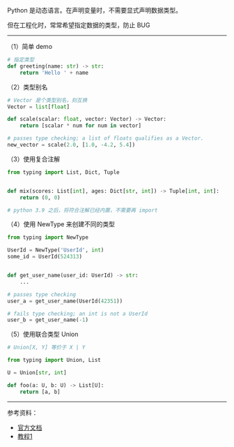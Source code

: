 

Python 是动态语言。在声明变量时，不需要显式声明数据类型。

但在工程化时，常常希望指定数据的类型，防止 BUG

--------------------------

（1）简单 demo

```python
# 指定类型
def greeting(name: str) -> str:
    return 'Hello ' + name
```

（2）类型别名

```python
# Vector 是个类型别名，刻互换
Vector = list[float]

def scale(scalar: float, vector: Vector) -> Vector:
    return [scalar * num for num in vector]

# passes type checking; a list of floats qualifies as a Vector.
new_vector = scale(2.0, [1.0, -4.2, 5.4])
```

（3）使用复合注解

```python
from typing import List, Dict, Tuple


def mix(scores: List[int], ages: Dict[str, int]) -> Tuple[int, int]:
    return (0, 0)

# python 3.9 之后，将符合注解已经内置，不需要再 import
```


（4）使用 NewType 来创建不同的类型

```python
from typing import NewType

UserId = NewType('UserId', int)
some_id = UserId(524313)


def get_user_name(user_id: UserId) -> str:
    ...

# passes type checking
user_a = get_user_name(UserId(42351))

# fails type checking; an int is not a UserId
user_b = get_user_name(-1)
```

（5）使用联合类型 Union

```python
# Union[X, Y] 等价于 X | Y 

from typing import Union, List

U = Union[str, int]

def foo(a: U, b: U) -> List[U]:
    return [a, b]
```


-------------------

参考资料：
- [官方文档](https://docs.python.org/zh-cn/3/library/typing.html)
- [教程1](https://zhuanlan.zhihu.com/p/419955374)